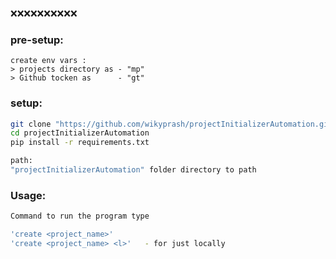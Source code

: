❌❌❌❌❌❌❌❌❌❌

### pre-setup:
```
create env vars :
> projects directory as - "mp"
> Github tocken as      - "gt"
```

### setup: 
```bash
git clone "https://github.com/wikyprash/projectInitializerAutomation.git"
cd projectInitializerAutomation
pip install -r requirements.txt

path:
"projectInitializerAutomation" folder directory to path
```

### Usage:
```bash
Command to run the program type

'create <project_name>'
'create <project_name> <l>'   - for just locally
```
